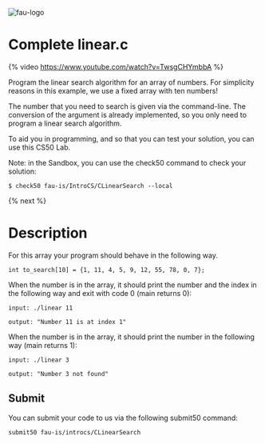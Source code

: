 ![fau-logo](https://introcs.is.rw.fau.de/img/logos/ReWi_logo.png)
# Complete linear.c

{% video https://www.youtube.com/watch?v=TwsgCHYmbbA %}

Program the linear search algorithm for an array of numbers. 
For simplicity reasons in this example,  we use a fixed array with ten numbers!

The number that you need to search is given via the command-line. 
The conversion of the argument is already implemented, so you only need to program a linear search algorithm.

To aid you in programming, and so that you can test your solution, you can use this CS50 Lab.

Note: in the Sandbox, you can use the check50 command to check your solution:
~~~
$ check50 fau-is/IntroCS/CLinearSearch --local
~~~

{% next %}

# Description

For this array your program should behave in the following way.
~~~
int to_search[10] = {1, 11, 4, 5, 9, 12, 55, 78, 0, 7};
~~~

When the number is in the array, it should print the number and the index in the following way and exit with code 0 (main returns 0):
~~~
input: ./linear 11

output: "Number 11 is at index 1"
~~~
When the number is in the array, it should print the number in the following way (main returns 1):
~~~
input: ./linear 3

output: "Number 3 not found"
~~~

## Submit

You can submit your code to us via the following submit50 command:

~~~
submit50 fau-is/introcs/CLinearSearch
~~~
